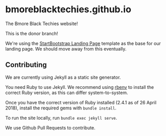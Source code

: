 # bmoreblacktechies.github.io #
The Bmore Black Techies website!


This is the donor branch!

We're using the [StartBootstrap Landing Page](https://github.com/BlackrockDigital/startbootstrap-landing-page)
template as the base for our landing page. We should move away from this eventually.

## Contributing
We are currently using Jekyll as a static site generator.

You need Ruby to use Jekyll. We recommend using
[rbenv](https://github.com/rbenv/rbenv.git) to install the correct Ruby
version, as this can differ system-to-system.

Once you have the correct version of Ruby installed (2.4.1 as of 26 April 2018),
install the required gems with `bundle install`.

To run the site locally, run `bundle exec jekyll serve`.

We use Github Pull Requests to contribute.